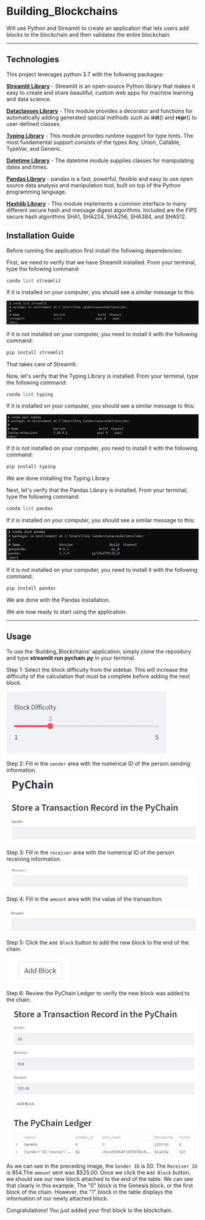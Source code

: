 # Building_Blockchains
Will use Python and Streamlit to create an application that lets users add blocks to the blockchain and then validates the entire blockchain.

---

## Technologies

This project leverages python 3.7 with the following packages:

**[Streamlit Library](https://docs.streamlit.io/)** - Streamlit is an open-source Python library that makes it easy to create and share beautiful, custom web apps for machine learning and data science.<br>

**[Dataclasses Library](https://docs.python.org/3/library/dataclasses.html)** - This module provides a decorator and functions for automatically adding generated special methods such as __init__() and __repr__() to user-defined classes.<br>

**[Typing Library](https://docs.python.org/3/library/typing.html)** - This module provides runtime support for type hints. The most fundamental support consists of the types Any, Union, Callable, TypeVar, and Generic.<br>

**[Datetime Library](https://docs.python.org/3/library/datetime.html)** - The datetime module supplies classes for manipulating dates and times.<br>

**[Pandas Library](https://pandas.pydata.org/)** - pandas is a fast, powerful, flexible and easy to use open source data analysis and manipulation tool,
built on top of the Python programming language.<br>

**[Hashlib Library](https://docs.python.org/3/library/hashlib.html)** - This module implements a common interface to many different secure hash and message digest algorithms. Included are the FIPS secure hash algorithms SHA1, SHA224, SHA256, SHA384, and SHA512.<br>

## Installation Guide

Before running the application first install the following dependencies:

First, we need to verify that we have Streamlit installed. From your terminal, type the following command:

```python
conda list streamlit
```

If it is installed on your computer, you should see a similar message to this:

![Streamlit List](streamlit_list.png)

If it is not installed on your computer, you need to install it with the following command:

```python
pip install streamlit
```

That takes care of Streamlit.

Now, let's verify that the Typing Library is installed. From your terminal, type the following command:

```python
conda list typing
```
If it is installed on your computer, you should see a similar message to this:

![Typing List](typing_list.png)

If it is not installed on your computer, you need to install it with the following command:

```python
pip install typing
```

We are done installing the Typing Library

Next, let's verify that the Pandas Library is installed. From your terminal, type the following command:

```python
conda list pandas
```
If it is installed on your computer, you should see a similar message to this:

![Pandas List](pandas_list.png)

If it is not installed on your computer, you need to install it with the following command:

```python
pip install pandas
```

We are done with the Pandas installation.

We are now ready to start using the application.

---

## Usage

To use the 'Building_Blockchains' application, simply clone the repository and type **streamlit run pychain.py** in your terminal.

Step 1: Select the block difficulty from the sidebar. This will increase the difficulty of the calculation that must be complete before adding the next block.

![Block Difficulty](block_difficulty.png)

Step 2: Fill in the `sender` area with the numerical ID of the person sending information.

![Sender ID](sender_id.png)

Step 3: Fill in the `receiver` area with the numerical ID of the person receiving information.

![Receiver ID](receiver_id.png)

Step 4: Fill in the `amount` area with the value of the transaction.

![Amount](amount.png)

Step 5: Click the `Add Block` button to add the new block to the end of the chain.

![Add Block](add_block.png)

Step 6: Review the PyChain Ledger to verify the new block was added to the chain.

![PyChain DF](pychain_df.png)

As we can see in the preceding image, the `Sender ID` is 50. The `Receiver ID` is 854.The `amount` sent was $525.00. 
Once we click the `Add Block` button, we should see our new block attached to the end of the table. We can see that clearly in this example. The "0" block is the Genesis block, or the first block of the chain. However, the "1" block in the table displays the information of our newly attached block. 

Congratulations! You just added your first block to the blockchain. 

